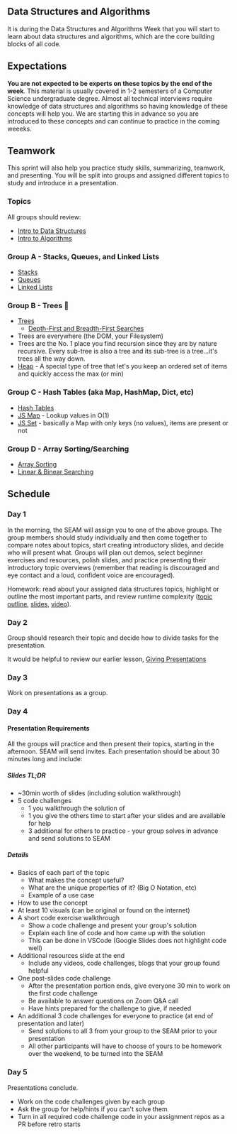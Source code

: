 ## Data Structures and Algorithms

It is during the Data Structures and Algorithms Week that you will start to learn about data structures and algorithms, which are the core building blocks of all code.

## Expectations
**You are not expected to be experts on these topics by the end of the week**. This material is usually covered in 1-2 semesters of a Computer Science undergraduate degree. Almost all technical interviews require knowledge of data structures and algorithms so having knowledge of these concepts will help you. We are starting this in advance so you are introduced to these concepts and can continue to practice in the coming weeeks.

## Teamwork
This sprint will also help you practice study skills, summarizing, teamwork, and presenting. You will be split into groups and assigned different topics to study and introduce in a presentation.

### Topics

All groups should review:
- [Intro to Data Structures](../data-structures/intro-to-data-structures.md)
- [Intro to Algorithms](../algorithms/intro-to-algorithms.md)

### Group A - Stacks, Queues, and Linked Lists 
- [Stacks](../data-structures/stack.md)
- [Queues](../data-structures/queues.md)
- [Linked Lists](../data-structures/linked-lists.md)

### Group B - Trees 🌲
- [Trees](../data-structures/trees.md)
  - [Depth-First and Breadth-First Searches](../algorithms/searching.md#materials)
- Trees are everywhere (the DOM, your Filesystem)
- Trees are the No. 1 place you find recursion since they are by nature recursive. Every sub-tree is also a tree and its sub-tree is a tree...it's trees all the way down.
- [Heap](https://en.wikipedia.org/wiki/Binary_heap) - A special type of tree that let's you keep an ordered set of items and quickly access the max (or min)

### Group C - Hash Tables (aka Map, HashMap, Dict, etc)
- [Hash Tables](../data-structures/hash-tables.md)
- [JS Map](../javascript/javascript-maps.md) - Lookup values in O(1)
- [JS Set](../javascript/javascript-maps.md#set) - basically a Map with only keys (no values), items are present or not

### Group D - Array Sorting/Searching
- [Array Sorting](../algorithms/sorting.md)
- [Linear & Binear Searching](../algorithms/searching.md#materials)


## Schedule

### Day 1

In the morning, the SEAM will assign you to one of the above groups. The group members should study individually and then come together to compare notes about topics, start creating introductory slides, and decide who will present what. Groups will plan out demos, select beginner exercises and resources, polish slides, and practice presenting their introductory topic overviews (remember that reading is discouraged and eye contact and a loud, confident voice are encouraged).


Homework: read about your assigned data structures topics, highlight or outline the most important parts, and review runtime complexity ([topic outline](../runtime-complexity/runtime-complexity.md), [slides](https://drive.google.com/open?id=1ZcOdekB_aP59huZdp4X0u6EfUJKgxzK7y8LqCmzSLC8), [video](https://drive.google.com/open?id=1ZoHxJMUiKOKPqu69vX3b_aeYGlDlRL6n)).


### Day 2

Group should research their topic and decide how to divide tasks for the presentation.

It would be helpful to review our earlier lesson, [Giving Presentations](../giving-presentations/giving-presentations.md)

### Day 3

Work on presentations as a group.


### Day 4

#### Presentation Requirements

All the groups will practice and then present their topics, starting in the afternoon. SEAM will send invites. Each presentation should be about 30 minutes long and include:

##### Slides TL;DR 
- ~30min worth of slides (including solution walkthrough)
- 5 code challenges
  - 1 you walkthrough the solution of
  - 1 you give the others time to start after your slides and are available for help
  - 3 additional for others to practice - your group solves in advance and send solutions to SEAM

##### Details
- Basics of each part of the topic
  - What makes the concept useful?
  - What are the unique properties of it? (Big O Notation, etc)
  - Example of a use case
- How to use the concept
- At least 10 visuals (can be original or found on the internet)
- A short code exercise walkthrough
  - Show a code challenge and present your group's solution
  - Explain each line of code and how came up with the solution
  - This can be done in VSCode (Google Slides does not highlight code well)
- Additional resources slide at the end
  - Include any videos, code challenges, blogs that your group found helpful
- One post-slides code challenge
  - After the presentation portion ends, give everyone 30 min to work on the first code challenge
  - Be available to answer questions on Zoom Q&A call
  - Have hints prepared for the challenge to give, if needed
- An additional 3 code challenges for everyone to practice (at end of presentation and later)
  - Send solutions to all 3 from your group to the SEAM prior to your presentation
  - All other participants will have to choose of yours to be homework over the weekend, to be turned into the SEAM

  
### Day 5

Presentations conclude.

- Work on the code challenges given by each group
- Ask the group for help/hints if you can't solve them
- Turn in all required code challenge code in your assignment repos as a PR before retro starts



